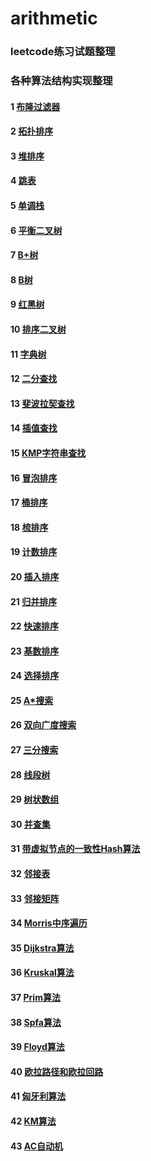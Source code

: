 # arithmetic

### leetcode练习试题整理

### 各种算法结构实现整理

#### 1 [布隆过滤器](src\main\java\com\laz\arithmetic\datastructure\bloomfilter\BloomFileter.java)
#### 2 [拓扑排序](src\main\java\com\laz\arithmetic\datastructure\graph\TopologyGraph.java)
#### 3 [堆排序](src\main\java\com\laz\arithmetic\datastructure\heap\HeapSort.java)
#### 4 [跳表](src\main\java\com\laz\arithmetic\datastructure\skiptable\SkipTable.java)
#### 5 [单调栈](src\main\java\com\laz\arithmetic\datastructure\stack\MonotonousStack.java)
#### 6 [平衡二叉树](src\main\java\com\laz\arithmetic\datastructure\tree\AVLBalanceTree.java)
#### 7 [B+树](src\main\java\com\laz\arithmetic\datastructure\tree\BPlusTree.java)
#### 8 [B树](src\main\java\com\laz\arithmetic\datastructure\tree\BTree.java)
#### 9 [红黑树](src\main\java\com\laz\arithmetic\datastructure\tree\RBTree.java)
#### 10 [排序二叉树](src\main\java\com\laz\arithmetic\datastructure\tree\SortedBinTree.java)
#### 11 [字典树](src\main\java\com\laz\arithmetic\datastructure\tree\TrieTree.java)
#### 12 [二分查找](src\main\java\com\laz\arithmetic\search\BinarySearch.java)
#### 13 [斐波拉契查找](src\main\java\com\laz\arithmetic\search\FibonacciSearch.java)
#### 14 [插值查找](src\main\java\com\laz\arithmetic\search\InsertionSearch.java)
#### 15 [KMP字符串查找](src\main\java\com\laz\arithmetic\search\KMP.java)
#### 16 [冒泡排序](src\main\java\com\laz\arithmetic\sort\BubbleSort.java)
#### 17 [桶排序](src\main\java\com\laz\arithmetic\sort\BucketSort.java)
#### 18 [梳排序](src\main\java\com\laz\arithmetic\sort\CombSort.java)
#### 19 [计数排序](src\main\java\com\laz\arithmetic\sort\CountSort.java)
#### 20 [插入排序](src\main\java\com\laz\arithmetic\sort\InsertionSort.java)
#### 21 [归并排序](src\main\java\com\laz\arithmetic\sort\MergeSort.java)
#### 22 [快速排序](src\main\java\com\laz\arithmetic\sort\QuickSort.java)
#### 23 [基数排序](src\main\java\com\laz\arithmetic\sort\RadixSort.java)
#### 24 [选择排序](src\main\java\com\laz\arithmetic\sort\SelectSort.java)
#### 25 [A*搜索](src\main\java\com\laz\arithmetic\search\AStarSearch.java)
#### 26 [双向广度搜索](src\main\java\com\laz\arithmetic\search\DBFS.java)
#### 27 [三分搜索](src\main\java\com\laz\arithmetic\search\TrisectionSearch.java)
#### 28 [线段树](src\main\java\com\laz\arithmetic\datastructure\SegmentTree.java)
#### 29 [树状数组](src\main\java\com\laz\arithmetic\datastructure\TreeArray.java)
#### 30 [并查集](src\main\java\com\laz\arithmetic\datastructure\UnionFind.java)
#### 31 [带虚拟节点的一致性Hash算法](src\main\java\com\laz\arithmetic\datastructure\ConsistentHash.java)
#### 32 [邻接表](src\main\java\com\laz\arithmetic\datastructure\GraphAdjList.java)
#### 33 [邻接矩阵](src\main\java\com\laz\arithmetic\datastructure\GraphAdjMatrix.java)
#### 34 [Morris中序遍历](src\main\java\com\laz\arithmetic\datastructure\tree\MorrisTraversal.java)
#### 35 [Dijkstra算法](src\main\java\com\laz\arithmetic\datastructure\graph\Dijkstra.java)
#### 36 [Kruskal算法](src\main\java\com\laz\arithmetic\datastructure\graph\Kruscal.java)
#### 37 [Prim算法](src\main\java\com\laz\arithmetic\datastructure\graph\Prim.java)
#### 38 [Spfa算法](src\main\java\com\laz\arithmetic\datastructure\graph\Spfa.java)
#### 39 [Floyd算法](src\main\java\com\laz\arithmetic\datastructure\graph\Floyd.java)
#### 40 [欧拉路径和欧拉回路](src\main\java\com\laz\arithmetic\datastructure\graph\EulerCircuit.java)
#### 41 [匈牙利算法](src\main\java\com\laz\arithmetic\datastructure\graph\Hungary.java)
#### 42 [KM算法](src\main\java\com\laz\arithmetic\datastructure\graph\KM.java)
#### 43 [AC自动机](src\main\java\com\laz\arithmetic\search\AhoCorasickAutomation.java)